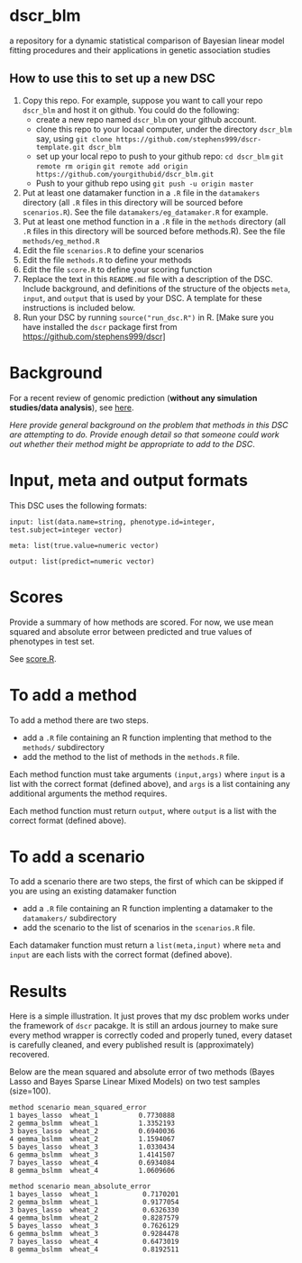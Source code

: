 # dscr\_blm
a repository for a dynamic statistical comparison of Bayesian linear model fitting procedures and their applications in genetic association studies

## How to use this to set up a new DSC

1. Copy this repo. For example, suppose you want to call your repo `dscr_blm` and host it on github. You could do the following:
    * create a new repo named `dscr_blm` on your github account.
    * clone this repo to your locaal computer, under the directory `dscr_blm` say, using `git clone https://github.com/stephens999/dscr-template.git dscr_blm`
    * set up your local repo to push to your github repo: `cd dscr_blm` `git remote rm origin` `git remote add origin https://github.com/yourgithubid/dscr_blm.git`
    * Push to your github repo using `git push -u origin master`
2. Put at least one datamaker function in a `.R` file in the `datamakers` directory (all `.R` files in this directory will be sourced before `scenarios.R`). See the file `datamakers/eg_datamaker.R` for example.
3. Put at least one method function in a `.R` file in the `methods` directory (all `.R` files in this directory will be sourced before methods.R). See the file `methods/eg_method.R`
4. Edit the file `scenarios.R` to define your scenarios 
5. Edit the file `methods.R` to define your methods
6. Edit the file `score.R` to define your scoring function
7. Replace the text in this `README.md` file with a description of the DSC. Include background, and definitions of the structure of the objects `meta`, `input`, and `output` that is used by your DSC. A template for these instructions is included below.
8. Run your DSC by running `source("run_dsc.R")` in R. [Make sure you have installed the `dscr` package first from https://github.com/stephens999/dscr]

# Background 

For a recent review of genomic prediction (**without any simulation studies/data analysis**), see [here](http://www.sciencedirect.com/science/article/pii/S1360138514001411).

*Here provide general background on the problem that methods in this DSC are attempting to do.
Provide enough detail so that someone could work out whether their method might be appropriate to add to the DSC*.

# Input, meta and output formats

This DSC uses the following formats:

`input: list(data.name=string, phenotype.id=integer, test.subject=integer vector)` 

`meta: list(true.value=numeric vector)`

`output: list(predict=numeric vector)`


# Scores

Provide a summary of how methods are scored. For now, we use mean squared and absolute error between predicted and true values of phenotypes in test set.

See [score.R](score.R).

# To add a method

To add a method there are two steps.

- add a `.R` file containing an R function implenting that method to the `methods/` subdirectory
- add the method to the list of methods in the `methods.R` file.

Each method function must take arguments `(input,args)` where `input` is a list with the correct format (defined above), and `args` is a list containing any additional arguments the method requires.

Each method function must return `output`, where `output` is a list with the correct format (defined above).

# To add a scenario

To add a scenario there are two steps, the first of which can be skipped if you are using an existing datamaker function

- add a `.R` file containing an R function implenting a datamaker to the `datamakers/` subdirectory
- add the scenario to the list of scenarios in the `scenarios.R` file.

Each datamaker function must return a `list(meta,input)` where `meta` and `input` are each lists with the correct format
(defined above).

# Results

Here is a simple illustration. It just proves that my dsc problem works under the framework of `dscr` pacakge. It is still an ardous journey to make sure every method wrapper is correctly coded and properly tuned, every dataset is carefully cleaned, and every published result is (approximately) recovered.

Below are the mean squared and absolute error of two methods (Bayes Lasso and Bayes Sparse Linear Mixed Models) on two test samples (size=100).

```
method scenario mean_squared_error
1 bayes_lasso  wheat_1          0.7730888
2 gemma_bslmm  wheat_1          1.3352193
3 bayes_lasso  wheat_2          0.6940036
4 gemma_bslmm  wheat_2          1.1594067
5 bayes_lasso  wheat_3          1.0330434
6 gemma_bslmm  wheat_3          1.4141507
7 bayes_lasso  wheat_4          0.6934084
8 gemma_bslmm  wheat_4          1.0609606

```

```
method scenario mean_absolute_error
1 bayes_lasso  wheat_1           0.7170201
2 gemma_bslmm  wheat_1           0.9177054
3 bayes_lasso  wheat_2           0.6326330
4 gemma_bslmm  wheat_2           0.8287579
5 bayes_lasso  wheat_3           0.7626129
6 gemma_bslmm  wheat_3           0.9284478
7 bayes_lasso  wheat_4           0.6473019
8 gemma_bslmm  wheat_4           0.8192511

```
